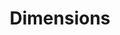---
bigquery: https://console.cloud.google.com/bigquery?p=covid-19-dimensions-ai&page=table&d=data&t=publications
contributors: Digital Science, https://www.digital-science.com/
cost: Free for personal, non-commercial use.
description: Dimensions contains more than 100 million publications, ranging from
  articles published in scholarly journals, books and book chapters, to preprints
  and conference proceedings. All publications are contextualized with linked data
  sets, funding, publications, patents, clinical trials, and policy documents. You
  can also view associated categories, funders, institutions, and researcher profiles.
documentation: https://docs.dimensions.ai/bigquery/index.html
last_edit: Mon, 04 Apr 2022 19:04:00 GMT
location: https://www.dimensions.ai/products/free/
maintained_by: Digital Science, https://www.digital-science.com/
schema_fields: '[''granted_date'', ''funder_org_cities'', ''category_hrcs_hc'', ''research_org_state_codes'',
  ''registry'', ''issue'', ''type'', ''date_inserted'', ''category_icrp_cso'', ''editors'',
  ''date'', ''inventor_names'', ''id'', ''concepts'', ''current_assignee_orgs'', ''funding_nzd'',
  ''license'', ''embargo_date'', ''authors'', ''funding_amount'', ''altmetrics'',
  ''granted_year'', ''date_print'', ''created_date'', ''labels'', ''pmid'', ''types'',
  ''category_icrp_ct'', ''doi'', ''associated_publication_doi'', ''citations_count'',
  ''patent_ids'', ''associated_publication_id'', ''acronyms'', ''cpc'', ''title'',
  ''funding_chf'', ''resulting_publication_doi'', ''clinical_trial_ids'', ''associated_grant_ids'',
  ''parent_id'', ''name'', ''category_sdg'', ''active_years'', ''category_hra'', ''family_id'',
  ''metrics'', ''supporting_grant_ids'', ''funding_currency'', ''assignee_countries'',
  ''publication_date'', ''repository_id'', ''repository_url'', ''priority_year'',
  ''publication_ids'', ''pages'', ''organisation_details'', ''source_id'', ''date_online'',
  ''date_modified'', ''family_count'', ''links'', ''category_uoa'', ''relationships'',
  ''address'', ''filing_status'', ''family_members_ids'', ''reference_ids'', ''research_org_cities'',
  ''jurisdiction'', ''funder_orgs'', ''resulting_publication_ids'', ''grant_number'',
  ''email_address'', ''book_series_title'', ''category_for'', ''funder_org_state_codes'',
  ''researcher_ids'', ''research_org_city_names'', ''isbn'', ''mesh_terms'', ''end_year'',
  ''start_date'', ''conditions'', ''end_date'', ''date_imported_gbq'', ''language'',
  ''volume'', ''original_assignee_countries'', ''acronym'', ''category_bra'', ''funder_org_acronyms'',
  ''cited_by_ids'', ''funding_jpy'', ''original_title'', ''gender'', ''aliases'',
  ''filing_date'', ''funding_usd'', ''legal_events'', ''expiration_year'', ''research_org_state_names'',
  ''repository_name'', ''citation_string'', ''subtitles'', ''established'', ''priority_date'',
  ''book_title'', ''citations'', ''external_ids'', ''associated_publication_pmid'',
  ''funder_org_countries'', ''acknowledgements'', ''filing_year'', ''open_access_categories'',
  ''eisbn'', ''date_normal'', ''expiration_date'', ''description'', ''current_assignee_countries'',
  ''funding_details'', ''original_assignee'', ''start_year'', ''publication_year'',
  ''interventions'', ''status'', ''wikipedia_url'', ''research_org_country_names'',
  ''funding_cad'', ''funding_cny'', ''funder_countries'', ''associated_publication_arxiv_id'',
  ''funding_gbp'', ''pmcid'', ''funding_eur'', ''original_abstract'', ''current_assignee'',
  ''linkout'', ''foa_number'', ''phase'', ''research_org_countries'', ''abstract'',
  ''publisher'', ''conference'', ''category_hrcs_rac'', ''brief_title'', ''original_assignee_orgs'',
  ''funder_org'', ''ipcr'', ''journal'', ''research_orgs'', ''proceedings_title'',
  ''kind'', ''application_number'', ''mesh_headings'', ''categories'', ''investigators'',
  ''journal_lists'', ''year'', ''assignee_orgs'', ''open_access_categories_v2'', ''legal_status'',
  ''arxiv_id'', ''category_rcdc'', ''funding_aud'']'
shortname: dimensions
tags:
- scholarly literature
- patents
- funding
- clinical trials
- academic profiles
terms_of_use: 'Use of both the Dimensions COVID-19 dataset and full Dimensions dataset
  are subject to the Dimensions Terms of use: https://www.dimensions.ai/policies-terms-legal '
title: Dimensions
uuid: dcff88bd-fe6b-4fdb-8159-809bf9d7bc1c
---